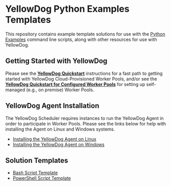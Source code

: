 # YellowDog Python Examples Templates

This repository contains example template solutions for use with the [Python Examples](https://github.com/yellowdog/python-examples) command line scripts, along with other resources for use with YellowDog.

## Getting Started with YellowDog

Please see the **[YellowDog Quickstart](quickstart.md)** instructions for a fast path to getting started with YellowDog Cloud-Provisioned Worker Pools, and/or see the **[YellowDog Quickstart for Configured Worker Pools](quickstart-configured.md)** for setting up self-managed (e.g., on premise) Worker Pools.

## YellowDog Agent Installation

The YellowDog Scheduler requires instances to run the YellowDog Agent in order to participate in Worker Pools. Please see the links below for help with installing the Agent on Linux and Windows systems.

- [Installing the YellowDog Agent on Linux](agent-installer/linux/README.md)
- [Installing the YellowDog Agent on Windows](agent-installer/windows/README.md)

## Solution Templates

- [Bash Script Template](bash/README.md)
- [PowerShell Script Template](powershell/README.md)
